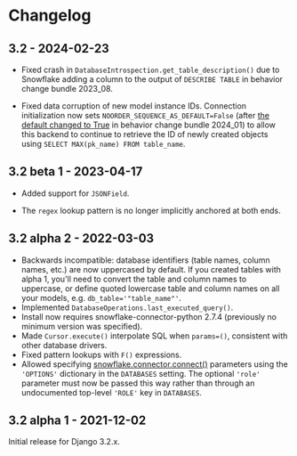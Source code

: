 # Changelog

## 3.2 - 2024-02-23

- Fixed crash in `DatabaseIntrospection.get_table_description()` due to
  Snowflake adding a column to the output of `DESCRIBE TABLE` in behavior
  change bundle 2023_08.

- Fixed data corruption of new model instance IDs. Connection initialization
  now sets `NOORDER_SEQUENCE_AS_DEFAULT=False` (after [the default
  changed to True](https://docs.snowflake.com/en/release-notes/bcr-bundles/2024_01/bcr-1483)
  in behavior change bundle 2024_01) to allow this backend to continue to
  retrieve the ID of newly created objects using
  `SELECT MAX(pk_name) FROM table_name`.

## 3.2 beta 1 - 2023-04-17

- Added support for `JSONField`.

- The `regex` lookup pattern is no longer implicitly anchored at both ends.

## 3.2 alpha 2 - 2022-03-03

- Backwards incompatible: database identifiers (table names, column names,
  etc.) are now uppercased by default. If you created tables with alpha 1,
  you'll need to convert the table and column names to uppercase, or define
  quoted lowercase table and column names on all your models, e.g.
  `db_table='"table_name"'`.
- Implemented `DatabaseOperations.last_executed_query()`.
- Install now requires snowflake-connector-python 2.7.4 (previously no minimum
  version was specified).
- Made `Cursor.execute()` interpolate SQL when `params=()`, consistent with
  other database drivers.
- Fixed pattern lookups with `F()` expressions.
- Allowed specifying [snowflake.connector.connect()](https://docs.snowflake.com/en/user-guide/python-connector-api.html#connect)
  parameters using the `'OPTIONS'` dictionary in the `DATABASES` setting. The
  optional `'role'` parameter must now be passed this way rather than through
  an undocumented top-level `'ROLE'` key in `DATABASES`.

## 3.2 alpha 1 - 2021-12-02

Initial release for Django 3.2.x.
